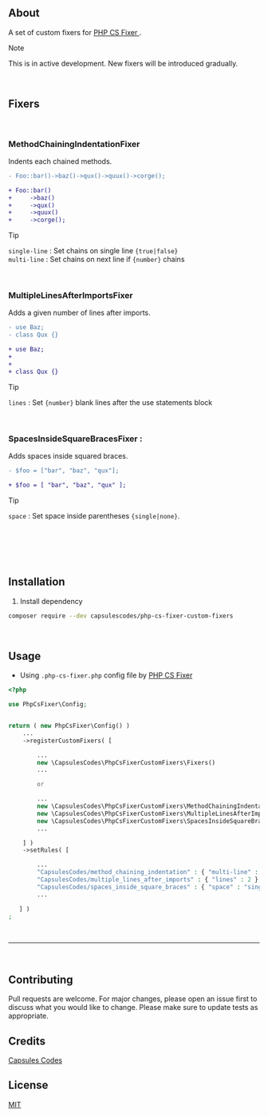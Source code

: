 ## About

A set of custom fixers for [ PHP CS Fixer ](https://github.com/FriendsOfPHP/PHP-CS-Fixer).

> [!NOTE]
> This is in active development. New fixers will be introduced gradually.

<br>

## Fixers

<br>

### MethodChainingIndentationFixer

Indents each chained methods.

```diff
- Foo::bar()->baz()->qux()->quux()->corge();

+ Foo::bar()
+     ->baz()
+     ->qux()
+     ->quux()
+     ->corge();
```
> [!TIP]
> `single-line` : Set chains on single line `{true|false}`\
> `multi-line` : Set chains on next line if `{number}` chains

<br>

### MultipleLinesAfterImportsFixer

Adds a given number of lines after imports.

```diff
- use Baz;
- class Qux {}

+ use Baz;
+
+
+ class Qux {}
```
> [!TIP]
> `lines` : Set `{number}` blank lines after the use statements block

<br>

### SpacesInsideSquareBracesFixer :

Adds spaces inside squared braces.

```diff
- $foo = ["bar", "baz", "qux"];

+ $foo = [ "bar", "baz", "qux" ];
```
> [!TIP]
> `space` : Set space inside parentheses `{single|none}`.

<br>
<br>
<br>
<br>

## Installation

1. Install dependency

```bash
composer require --dev capsulescodes/php-cs-fixer-custom-fixers
```

<br>

## Usage


- Using `.php-cs-fixer.php` config file by [ PHP CS Fixer ](https://github.com/junstyle/vscode-php-cs-fixer)



```php
<?php

use PhpCsFixer\Config;


return ( new PhpCsFixer\Config() )
    ...
    ->registerCustomFixers( [

        ...
        new \CapsulesCodes\PhpCsFixerCustomFixers\Fixers()
        ...

        or

        ...
        new \CapsulesCodes\PhpCsFixerCustomFixers\MethodChainingIndentationFixer(),
        new \CapsulesCodes\PhpCsFixerCustomFixers\MultipleLinesAfterImportsFixer(),
        new \CapsulesCodes\PhpCsFixerCustomFixers\SpacesInsideSquareBracesFixer()
        ...

    ] )
    ->setRules( [

        ...
        "CapsulesCodes/method_chaining_indentation" : { "multi-line" : 4 },
        "CapsulesCodes/multiple_lines_after_imports" : { "lines" : 2 },
        "CapsulesCodes/spaces_inside_square_braces" : { "space" : "single" }
        ...

   ] )
;
```

<br>

---

<br>

## Contributing

Pull requests are welcome. For major changes, please open an issue first to discuss what you would like to change.
Please make sure to update tests as appropriate.

## Credits

[Capsules Codes](https://github.com/capsulescodes)

## License

[MIT](https://choosealicense.com/licenses/mit/)
